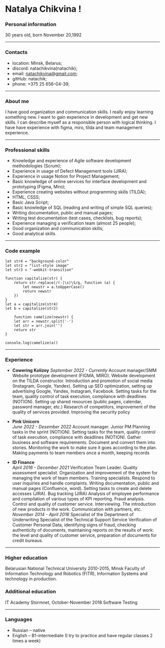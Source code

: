 # Natalya Chikvina !
### Personal information
30 years old, born November 20,1992
___
### Contacts
* location: Minsk, Belarus;
* discord: natachikvina(natachik);
* email: natachikvina@gmail.com;
* gitHub: natachik; 
* phone: +375 25 656-04-39; 
___
### About me 
I have good organization and communication skills. I really enjoy learning something new. I want to gain experience in development and get new skills. 
I can describe myself as a responsible person with logical thinking.
I have have experience with figma, miro, tilda and team management experience. 
___
### Professional skills 
* Knowledge and experience of Agile software development methodologies (Scrum);
* Experience in usage of Defect Management tools (JIRA);
* Experience in usage Notion for Project Management;
* Basic knowledge of online services for interface development and prototyping (Figma, Miro);
* Experience creating websites without programming skills (TILDA); 
* HTML, CSSS;
* Basic Java Script;
* Basic knowledge of SQL (reading and writing of simple SQL queries);
* Writing documentation, public and manual pages;
* Writing test documentation (test cases, checklists, bug reports);
* Experience managing a verification team (almost 25 people);
* Good organization and communication skills;
* Good analytical skills.
___
### Code example 
```
let str4 = "background-color"
let str2 = "list-style image"
let str3 = "-webkit-transition"

function capitalize(str) {
    return str.replace(/(-|\s)\S/g, function (a) {
        let newstr = a.toUpperCase()
        return newstr
    })
}
let a = capitalize(str4)
let b = capitalize(str2)

    function camelize(newstr) {
    let arr = newstr.split('-')
    let str = arr.join('')
    return str
}

console.log(camelize(a))
```
___
### Experience

* __Cowering Kolizey__
_September 2022 - Currently_ 
Account manager/SMM
Website prototype development (FIGMA, MIRO). Website development on the TILDA constructor.
Introduction and promotion of social media (Instagram, Google, Yandex). Setting up SEO optimization, setting up advertising Google, Yandex, Instagram, Facebook. Setting tasks for the team, quality control of task execution, compliance with deadlines (NOTION).
Setting up shared resources (public pages, calendar, password manager, etc.) 
Research of competitors, improvement of the quality of services provided. Improving the security policy

* __Pink Unicorn__  
_June 2022 - Desember 2022_ 
Account manager. Junior PM 
Planning tasks in the sprint (NOTION). Setting tasks for the team, quality control of task execution, compliance with deadlines (NOTION). Gather business and software requirements. Document and convert them into stories. Monitoring the work to make sure it goes according to the plan.  Making payments to team members once a month, keeping records 

* __ID Finance__  
_April 2016 - December 2021_
Verification Team Leader. Quality assessment specialist. 
Organization and improvement of the system for managing the work of team members. Training specialists. Respond to user inquiries and handle complaints. Writing documentation, public and manual pages (Confluence, word).  Setting tasks to create and delete accesses (JIRA). Bug tracking (JIRA) Analysis of employee performance and compilation of various types of KPI reporting. Fraud analysis. Control and quality of customer service. Interviewing. The introduction of new products in the work. Communication with partners, etc.
_November 2014 - April 2016_
Specialist of the Department of Underwriting Specialist of the Technical Support Service
Verification of Customer Personal Data, identifying signs of fraud, checking authenticity of documents, maintaining reports on the results of work: the level and quality of customer service, preparation of documents for credit bureaus. 
___

### Higher education
Belarusian National Technical University 2010-2015, Minsk
Faculty of Information Technology and Robotics (FITR), Information Systems
and technology in production.

### Additional education
IT Academy Stormnet, October-November 2018
Software Testing
___

### Languages
* Russian – native
*  English – B1-intermediate (I try to practice and have regular classes 2 times a week) 






